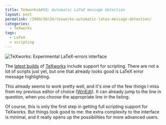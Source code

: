 ```yaml
---
title: TeXworks&#58; Automatic LaTeX message detection
layout: post
permalink: /2009/10/24/texworks-automatic-latex-message-detection/
categories:
  - TeXworks
tags:
  - LaTeX
  - scripting
---
```

![TeXworks: Experimental LaTeX-errors interface](/wp-content/uploads/2009/10/LaTeX-errors-300x187.png)

The [latest builds](http://code.google.com/p/texworks/downloads/list) of [TeXworks](https://tug.org/texworks) include support for scripting. There are not a lot of scripts just yet, but one that already looks good is LaTeX error message highlighting.

This already seems to work pretty well, and it's one of the few things I miss from my previous editor of choice ([WinEdt](http://www.winedt.com/)). It can already jump to the line in question, when you choose the appropriate line in the listing.

Of course, this is only the first step in getting full scripting support for TeXworks. But things look good to me: the extra complexity to the interface is minimal, and it really opens up the possibilities for more advanced users.
